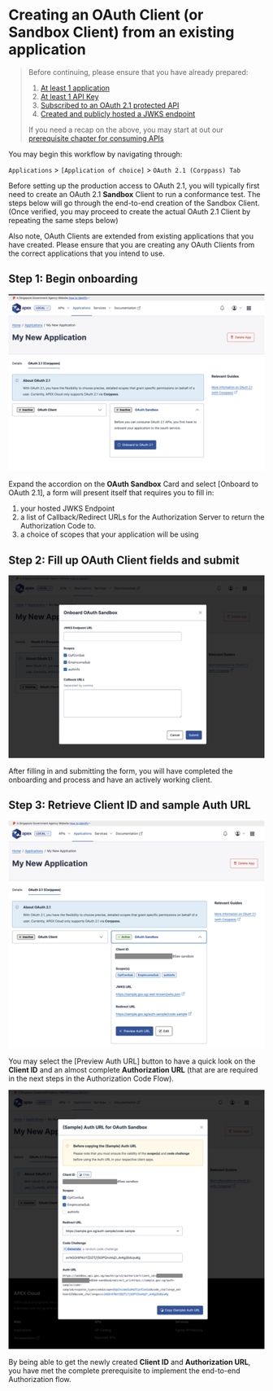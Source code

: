 # Creating an OAuth Client (or Sandbox Client) from an existing application

> Before continuing, please ensure that you have already prepared:
>
> 1. [At least 1 application](/sections/consuming/create-application.md)
> 1. [At least 1 API Key](/sections/consuming/api-keys.md)
> 1. [Subscribed to an OAuth 2.1 protected API](/sections/consuming/subscribe-api.md)
> 1. [Created and publicly hosted a JWKS endpoint](/sections/oauth/create-jwks-endpoint.md)
>
> If you need a recap on the above, you may start at out our [prerequisite chapter for consuming APIs](/sections/consuming/introduction.md)

You may begin this workflow by navigating through:

`Applications` > `[Application of choice]` > `OAuth 2.1 (Corppass) Tab`

Before setting up the production access to OAuth 2.1, you will typically first need to create an OAuth 2.1 **Sandbox** Client to run a conformance test. The steps below will go through the end-to-end creation of the Sandbox Client. (Once verified, you may proceed to create the actual OAuth 2.1 Client by repeating the same steps below)

Also note, OAuth Clients are extended from existing applications that you have created. Please ensure that you are creating any OAuth Clients from the correct applications that you intend to use.

## Step 1: Begin onboarding

![Image](_assets/client-1.png)

Expand the accordion on the **OAuth Sandbox** Card and select [Onboard to OAuth 2.1], a form will present itself that requires you to fill in:

1. your hosted JWKS Endpoint
2. a list of Callback/Redirect URLs for the Authorization Server to return the Authorization Code to.
3. a choice of scopes that your application will be using

## Step 2: Fill up OAuth Client fields and submit

![Image](_assets/client-2.png)

After filling in and submitting the form, you will have completed the onboarding and process and have an actively working client.

## Step 3: Retrieve Client ID and sample Auth URL

![Image](_assets/client-3.png)

You may select the [Preview Auth URL] button to have a quick look on the **Client ID** and an almost complete **Authorization URL** (that are are required in the next steps in the Authorization Code Flow).

![Image](_assets/client-4.png)

By being able to get the newly created **Client ID** and **Authorization URL**, you have met the complete prerequisite to implement the end-to-end Authorization flow.
